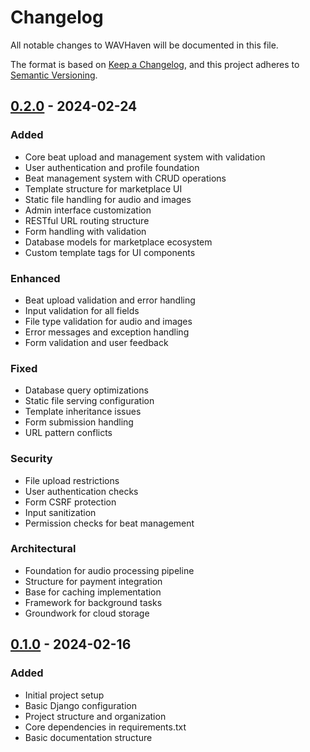 # Changelog

All notable changes to WAVHaven will be documented in this file.

The format is based on [Keep a Changelog](https://keepachangelog.com/en/1.0.0/),
and this project adheres to [Semantic Versioning](https://semver.org/spec/v2.0.0.html).

## [0.2.0] - 2024-02-24

### Added
- Core beat upload and management system with validation
- User authentication and profile foundation
- Beat management system with CRUD operations
- Template structure for marketplace UI
- Static file handling for audio and images
- Admin interface customization
- RESTful URL routing structure
- Form handling with validation
- Database models for marketplace ecosystem
- Custom template tags for UI components

### Enhanced
- Beat upload validation and error handling
- Input validation for all fields
- File type validation for audio and images
- Error messages and exception handling
- Form validation and user feedback

### Fixed
- Database query optimizations
- Static file serving configuration
- Template inheritance issues
- Form submission handling
- URL pattern conflicts

### Security
- File upload restrictions
- User authentication checks
- Form CSRF protection
- Input sanitization
- Permission checks for beat management

### Architectural
- Foundation for audio processing pipeline
- Structure for payment integration
- Base for caching implementation
- Framework for background tasks
- Groundwork for cloud storage

## [0.1.0] - 2024-02-16

### Added
- Initial project setup
- Basic Django configuration
- Project structure and organization
- Core dependencies in requirements.txt
- Basic documentation structure

[0.2.0]: https://github.com/yourusername/wavhaven/compare/v0.1.0...v0.2.0
[0.1.0]: https://github.com/yourusername/wavhaven/releases/tag/v0.1.0 